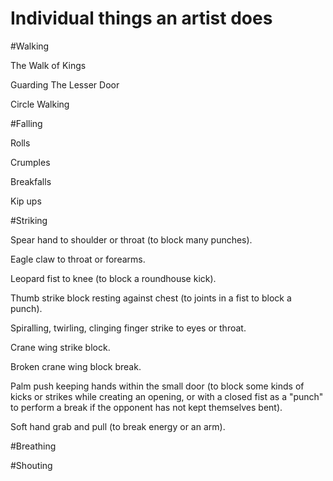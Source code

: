 Individual things an artist does
================================

#Walking

The Walk of Kings

Guarding The Lesser Door

Circle Walking

#Falling

Rolls

Crumples

Breakfalls

Kip ups

#Striking

Spear hand to shoulder or throat (to block many punches).

Eagle claw to throat or forearms.

Leopard fist to knee (to block a roundhouse kick).

Thumb strike block resting against chest (to joints in a fist to block a punch).

Spiralling, twirling, clinging finger strike to eyes or throat.

Crane wing strike block.

Broken crane wing block break.

Palm push keeping hands within the small door (to block some kinds of kicks or strikes while creating an opening, or with a closed fist as a "punch" to perform a break if the opponent has not kept themselves bent).

Soft hand grab and pull (to break energy or an arm).

#Breathing

#Shouting
